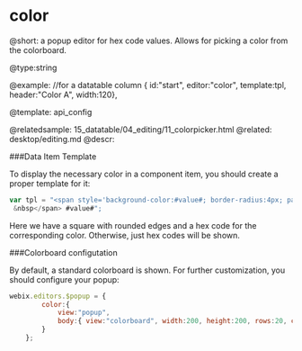 color
=============


@short: a popup editor for hex code values. Allows for picking a color from the colorboard.


@type:string 

@example:
//for a datatable column
{ id:"start", editor:"color", template:tpl, header:"Color A", width:120},

@template:	api_config

@relatedsample:
	15_datatable/04_editing/11_colorpicker.html
@related:
	desktop/editing.md
@descr:

###Data Item Template

To display the necessary color in a component item, you should create a proper template for it: 

~~~js
var tpl = "<span style='background-color:#value#; border-radius:4px; padding-right:10px;'>
 &nbsp</span> #value#"; 
~~~

Here we have a square with rounded edges and a hex code for the corresponding color. Otherwise, just hex codes will be shown. 

###Colorboard configutation

By default, a standard colorboard is shown. For further customization, you should configure your popup:

~~~js
webix.editors.$popup = {
        color:{
            view:"popup",
            body:{ view:"colorboard", width:200, height:200, rows:20, cols:20 }
        }
    };
~~~